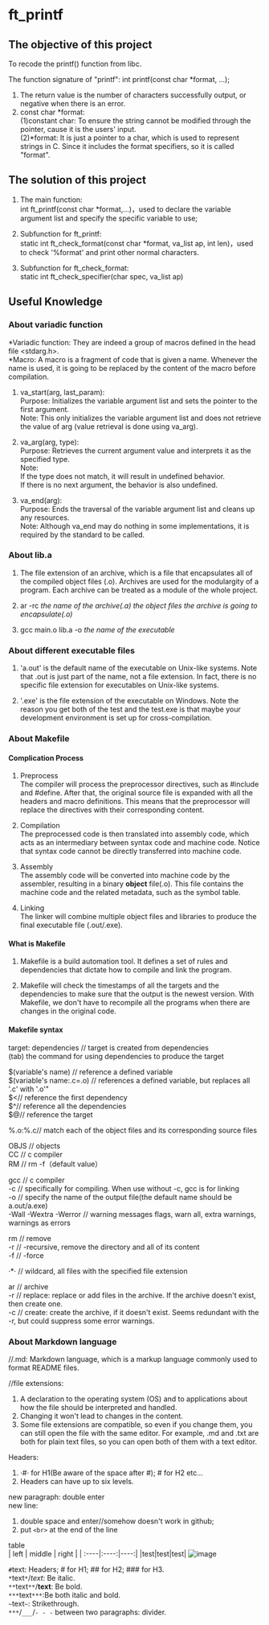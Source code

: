 # ft_printf
## The **objective** of this project
To recode the printf() function from libc.

The function signature of "printf": int printf(const char *format, ...);<br>
1. The return value is the number of characters successfully output, or negative when there is an error.<br>
2. const char *format:<br>
(1)constant char: To ensure the string cannot be modified through the pointer, cause it is the users' input.<br>
(2)*format: It is just a pointer to a char, which is used to represent strings in C. Since it includes the format specifiers, so it is called "format".

## The **solution** of this project
1. The main function: <br>
int ft_printf(const char *format,...)，used to declare the variable argument list and specify the specific variable to use;<br>


2. Subfunction for ft_printf:<br>
static int ft_check_format(const char *format, va_list ap, int len)，used to check '%format' and print other normal characters.<br>


3. Subfunction for ft_check_format:<br>
static int ft_check_specifier(char spec, va_list ap)

## Useful Knowledge
### About variadic function
*Variadic function: They are indeed a group of macros defined in the head file <stdarg.h>.<br>
*Macro:  A macro is a fragment of code that is given a name. Whenever the name is used, it is going to be replaced by the content of the macro before compilation.<br>


1. va_start(arg, last_param):<br>
Purpose: Initializes the variable argument list and sets the pointer to the first argument.<br>
Note: This only initializes the variable argument list and does not retrieve the value of arg (value retrieval is done using va_arg).<br>


2. va_arg(arg, type):<br>
Purpose: Retrieves the current argument value and interprets it as the specified type.<br>
Note:<br>
If the type does not match, it will result in undefined behavior.<br>
If there is no next argument, the behavior is also undefined.<br>


3. va_end(arg):<br>
Purpose: Ends the traversal of the variable argument list and cleans up any resources.<br>
Note: Although va_end may do nothing in some implementations, it is required by the standard to be called.<br>

### About lib.a
1. The file extension of an archive, which is a file that encapsulates all of the compiled object files (.o). Archives are used for the modulargity of a program. Each archive can be treated as a module of the whole project.<br>


2. ar -rc *the name of the archive(.a)* *the object files the archive is going to encapsulate(.o)*<br>


3. gcc main.o lib.a -o *the name of the executable*<br>

### About different executable files
1. 'a.out' is the default name of the executable on Unix-like systems. Note that .out is just part of the name, not a file extension. In fact, there is no specific file extension for executables on Unix-like systems.<br>


2. '.exe' is the file extension of the executable on Windows. Note the reason you get both of the test and the test.exe is that maybe your development environment is set up for cross-compilation.<br>

### About Makefile
#### Complication Process
1. Preprocess<br>
The compiler will process the preprocessor directives, such as #include and #define. After that, the original source file is expanded with all the headers and macro definitions. This means that the preprocessor will replace the directives with their corresponding content.<br>


2. Compilation<br>
The preprocessed code is then translated into assembly code, which acts as an intermediary between syntax code and machine code. Notice that syntax code cannot be directly transferred into machine code.<br>


3. Assembly<br>
The assembly code will be converted into machine code by the assembler, resulting in a binary **object** file(.o). This file contains the machine code and the related metadata, such as the symbol table.<br>


4. Linking<br>
The linker will combine multiple object files and libraries to produce the final executable file (.out/.exe).<br>

#### What is Makefile
1. Makefile is a build automation tool. It defines a set of rules and dependencies that dictate how to compile and link the program.<br>


2. Makefile will check the timestamps of all the targets and the dependencies to make sure that the output is the newest version. With Makefile, we don't have to recompile all the programs when there are changes in the original code.<br>

#### Makefile syntax
target: dependencies // target is created from dependencies<br>
(tab) the command for using dependencies to produce the target<br>


$(variable's name) // reference a defined variable<br>
$(variable's name:.c=.o) // references a defined variable, but replaces all '.c' with '.o'"<br>
$<// reference the first dependency<br>
$^// reference all the dependencies<br>
$@// reference the target<br>


%.o:%.c// match each of the object files and its corresponding source files<br>


OBJS // objects<br>
CC // c compiler<br>
RM // rm -f（default value）<br>


gcc // c compiler<br>
-c // specifically for compiling. When use without -c, gcc is for linking<br>
-o // specify the name of the output file(the default name should be a.out/a.exe)<br>
-Wall -Wextra -Werror // warning messages flags, warn all, extra warnings, warnings as errors<br>


rm // remove<br>
-r // -recursive, remove the directory and all of its content<br>
-f // -force<br>


·*· // wildcard, all files with the specified file extension<br>


ar // archive<br>
-r // replace: replace or add files in the archive. If the archive doesn't exist, then create one.<br>
-c // create: create the archive, if it doesn't exist. Seems redundant with the -r, but could suppress some error warnings.<br>



### About **Markdown language**
//.md: Markdown language, which is a markup language commonly used to format README files.<br>


//file extensions: <br>
1. A declaration to the operating system (OS) and to applications about how the file should be interpreted and handled.<br>
2. Changing it won't lead to changes in the content.<br>
3. Some file extensions are compatible, so even if you change them, you can still open the file with the same editor. For example, .md and .txt are both for plain text files, so you can open both of them with a text editor.<br>


Headers: <br>
1. ·#· for H1(Be aware of the space after #); # for H2 etc...  <br>
2. Headers can have up to six levels.<br>


new paragraph: double enter<br>
new line: <br>
1. double space and enter//somehow doesn't work in github;<br>
2. put `<br>` at the end of the line<br>

table<br>
| left | middle | right |
| :----|:----:|----:|
|test|test|test|
![image](https://github.com/user-attachments/assets/4af534f8-ba85-4b20-bfc2-e77b0466f1ba)


`#`text: Headers; # for H1; ## for H2; ### for H3.<br>
`*`text`*`/_text_: Be italic.<br>
`**`text`**`/__text__: Be bold.<br>
`***`text`***`:Be both italic and bold.<br>
`~`text`~`: Strikethrough.<br>
`***`/`___`/`- - -` between two paragraphs: divider.<br>
